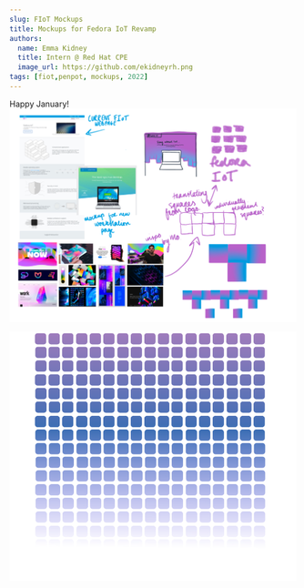 ```yaml
---
slug: FIoT Mockups
title: Mockups for Fedora IoT Revamp
authors:
  name: Emma Kidney
  title: Intern @ Red Hat CPE
  image_url: https://github.com/ekidneyrh.png
tags: [fiot,penpot, mockups, 2022]
---
```


Happy January! 
![Brainstorm](./static/img/fiot-ideas.png)

![Pattern](./static/img/g5629.png)
